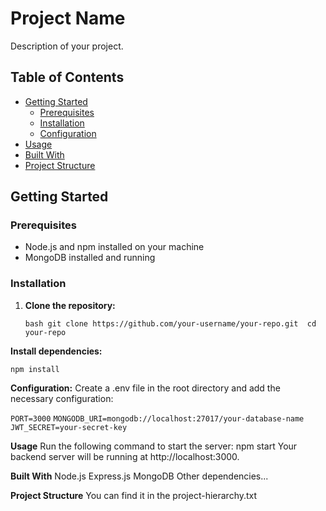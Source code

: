 # Project Name

Description of your project.

## Table of Contents

- [Getting Started](#getting-started)
  - [Prerequisites](#prerequisites)
  - [Installation](#installation)
  - [Configuration](#configuration)
- [Usage](#usage)
- [Built With](#built-with)
- [Project Structure](#Project-Structure)


## Getting Started

### Prerequisites

- Node.js and npm installed on your machine
- MongoDB installed and running

### Installation

1. **Clone the repository:**

   ```bash git clone https://github.com/your-username/your-repo.git  cd your-repo```

**Install dependencies:**

```npm install```

**Configuration:**
Create a .env file in the root directory and add the necessary configuration:


```PORT=3000```
```MONGODB_URI=mongodb://localhost:27017/your-database-name```
```JWT_SECRET=your-secret-key```

**Usage**
Run the following command to start the server:
npm start
Your backend server will be running at http://localhost:3000.



**Built With**
Node.js
Express.js
MongoDB
Other dependencies...

**Project Structure**
You can find it in the project-hierarchy.txt

